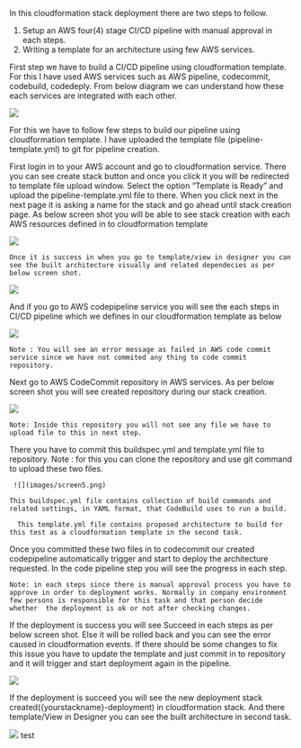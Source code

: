 In this cloudformation stack deployment there are two steps to follow.

1. Setup an AWS four(4) stage CI/CD pipeline with manual approval in each steps.
2.  Writing a template for an architecture using few AWS services.
  
First step we have to build a CI/CD pipeline using cloudformation template. For this I have used AWS services such as AWS pipeline, codecommit, codebuild, codedeply. From below diagram we can understand how these each services are integrated with each other.

![](images/screen1.png)

For this we have to follow few steps to build our pipeline using cloudformation template. I have uploaded the template file (pipeline-template.yml)  to git for pipeline creation. 

First login in to your AWS account and go to cloudformation service.
There you can see create stack button and once you click it you will be redirected to template file upload window.
Select the option “Template is Ready” and upload the pipeline-template.yml file to there.
When you click next in the next page it is asking a name for the stack and go ahead until stack creation page.
As below screen shot you will be able to see stack creation with each AWS resources defined in to cloudformation template

![](images/screen2.png)

	Once it is success in when you go to template/view in designer you can see the built architecture visually and related dependecies as per below screen shot. 

![](images/screen2.1.png)	

And if you go to AWS codepipeline service you will see the each steps in CI/CD pipeline which we defines in our cloudformation template as below

![](images/screen3.png)
	
	Note : You will see an error message as failed in AWS code commit service since we have not commited any thing to code commit repository.


Next go to AWS CodeCommit repository in AWS services. As per below screen shot you will see created repository during our stack creation.

 ![](images/screen4.png)
	
	Note: Inside this repository you will not see any file we have to upload file to this in next step.

There you have to commit this buildspec.yml and template.yml file to repository.
	Note : for this you can clone the repository and use git command to upload these two files.

	 ![](images/screen5.png)

	This buildspec.yml file contains collection of build commands and related settings, in YAML format, that CodeBuild uses to run a build.

	  This template.yml file contains proposed architecture to build for this test as a cloudformation template in the second task.


Once you committed these two files in to codecommit our created codepipeline automatically trigger and start to deploy the architecture requested. In the code pipeline step you will see the progress in each step.

	Note: in each steps since there is manual approval process you have to approve in order to deployment works. Normally in company environment few persons is responsible for this task and that person decide  whether  the deployment is ok or not after checking changes.

If the deployment is success you will see Succeed in each steps as per below screen shot. Else it will be rolled back and you can see the error caused  in cloudformation events. If there should be some changes to fix this issue you have to update the template and just commit in to repository and it will trigger and start deployment again in the pipeline.

 ![](images/screen6.png)

If the deployment is succeed you will see the new deployment stack created({yourstackname}-deployment) in cloudformation stack. And there template/View in Designer you can see the built architecture in second task.

![](images/screen7.png)
 test








